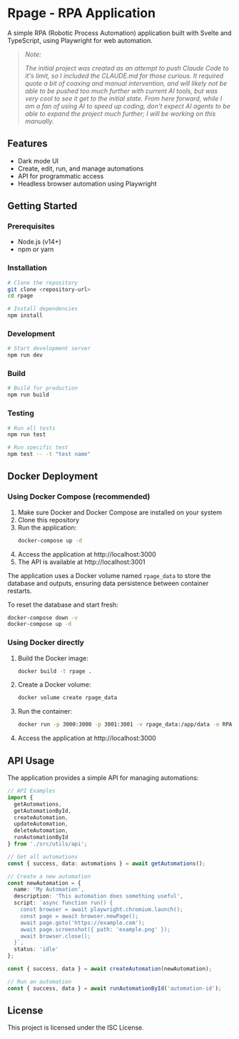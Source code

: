 # Rpage - RPA Application

A simple RPA (Robotic Process Automation) application built with Svelte and TypeScript, using Playwright for web automation.

> *Note:*
> 
> *The initial project was created as an attempt to push Claude Code to it's limit, so I included the CLAUDE.md for those curious. 
It required quote a bit of coaxing and manual intervention, and will likely not be able to be pushed too much further with current AI
tools, but was very cool to see it get to the initial state. From here forward, while I am a fan of using AI to speed up coding, 
don't expect AI agents to be able to expand the project much further; I will be working on this manually.*

## Features

- Dark mode UI
- Create, edit, run, and manage automations
- API for programmatic access
- Headless browser automation using Playwright

## Getting Started

### Prerequisites

- Node.js (v14+)
- npm or yarn

### Installation

```bash
# Clone the repository
git clone <repository-url>
cd rpage

# Install dependencies
npm install
```

### Development

```bash
# Start development server
npm run dev
```

### Build

```bash
# Build for production
npm run build
```

### Testing

```bash
# Run all tests
npm run test

# Run specific test
npm test -- -t "test name"
```

## Docker Deployment

### Using Docker Compose (recommended)

1. Make sure Docker and Docker Compose are installed on your system
2. Clone this repository
3. Run the application:
   ```bash
   docker-compose up -d
   ```
4. Access the application at http://localhost:3000
5. The API is available at http://localhost:3001

The application uses a Docker volume named `rpage_data` to store the database and outputs, ensuring data persistence between container restarts.

To reset the database and start fresh:
```bash
docker-compose down -v
docker-compose up -d
```

### Using Docker directly

1. Build the Docker image:
   ```bash
   docker build -t rpage .
   ```
2. Create a Docker volume:
   ```bash
   docker volume create rpage_data
   ```
3. Run the container:
   ```bash
   docker run -p 3000:3000 -p 3001:3001 -v rpage_data:/app/data -e RPAGE_DATA_DIR=/app/data rpage
   ```
4. Access the application at http://localhost:3000

## API Usage

The application provides a simple API for managing automations:

```typescript
// API Examples
import { 
  getAutomations,
  getAutomationById,
  createAutomation,
  updateAutomation,
  deleteAutomation,
  runAutomationById
} from './src/utils/api';

// Get all automations
const { success, data: automations } = await getAutomations();

// Create a new automation
const newAutomation = {
  name: 'My Automation',
  description: 'This automation does something useful',
  script: `async function run() {
    const browser = await playwright.chromium.launch();
    const page = await browser.newPage();
    await page.goto('https://example.com');
    await page.screenshot({ path: 'example.png' });
    await browser.close();
  }`,
  status: 'idle'
};

const { success, data } = await createAutomation(newAutomation);

// Run an automation
const { success, data } = await runAutomationById('automation-id');
```

## License

This project is licensed under the ISC License.